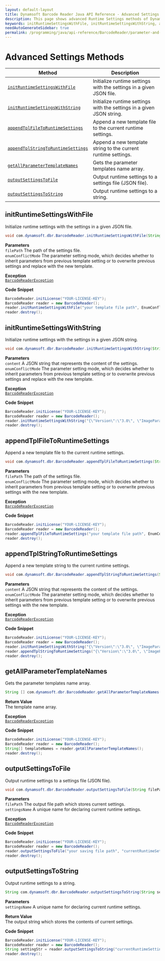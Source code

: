 ```yaml
---
layout: default-layout
title: Dynamsoft Barcode Reader Java API Reference - Advanced Settings Methods
description: This page shows advanced Runtime Settings methods of Dynamsoft Barcode Reader for Java SDK API Reference.
keywords: initRuntimeSettingsWithFile, initRuntimeSettingsWithString, appendTplFileToRuntimeSettings, appendTplStringToRuntimeSettings, getAllParameterTemplateNames, outputSettingsToFile, outputSettingsToString, Advanced Settings Methods, BarcodeReader, api reference, java
needAutoGenerateSidebar: true
permalink: /programming/java/api-reference/BarcodeReader/parameter-and-runtime-settings-advanced.html
---
```


# Advanced Settings Methods

  | Method               | Description |
  |----------------------|-------------|
  | [`initRuntimeSettingsWithFile`](#initruntimesettingswithfile)  | Initialize runtime settings with the settings in a given JSON file. |
  | [`initRuntimeSettingsWithString`](#initruntimesettingswithstring) | Initialize runtime settings with the settings in a given JSON string. |
  | [`appendTplFileToRuntimeSettings`](#appendtplfiletoruntimesettings) | Append a new template file to the current runtime settings. |
  | [`appendTplStringToRuntimeSettings`](#appendtplstringtoruntimesettings) | Append a new template string to the current runtime settings. |
  | [`getAllParameterTemplateNames`](#getallparametertemplatenames) | Gets the parameter templates name array. |
  | [`outputSettingsToFile`](#outputsettingstofile) | Output runtime settings to a settings file (JSON file). |
  | [`outputSettingsToString`](#outputsettingstostring) | Output runtime settings to a string. |







## initRuntimeSettingsWithFile

Initialize runtime settings with the settings in a given JSON file.

```java
void com.dynamsoft.dbr.BarcodeReader.initRuntimeSettingsWithFile(String filePath, int enumConflictMode) throws BarcodeReaderException
```   

**Parameters**  
`filePath` The path of the settings file.  
`enumConflictMode` The parameter setting mode, which decides whether to inherit parameters from previous template setting or to overwrite previous settings and replace with the new template. 

**Exception**  
[`BarcodeReaderException`](../class/BarcodeReaderException.md)

**Code Snippet**  
```java
BarcodeReader.initLicense("YOUR-LICENSE-KEY");
BarcodeReader reader = new BarcodeReader();
reader.initRuntimeSettingsWithFile("your template file path", EnumConflictMode.CM_OVERWRITE);
reader.destroy();
```

 





## initRuntimeSettingsWithString

Initialize runtime settings with the settings in a given JSON string.


```java
void com.dynamsoft.dbr.BarcodeReader.initRuntimeSettingsWithString(String content, int enumConflictMode)throws BarcodeReaderException
```   
   
**Parameters**  
`content` A JSON string that represents the content of the settings.   
`enumConflictMode` The parameter setting mode, which decides whether to inherit parameters from previous template setting or to overwrite previous settings and replace with the new template. 

**Exception**  
[`BarcodeReaderException`](../class/BarcodeReaderException.md)

**Code Snippet**  
```java
BarcodeReader.initLicense("YOUR-LICENSE-KEY");
BarcodeReader reader = new BarcodeReader();
reader.initRuntimeSettingsWithString("{\"Version\":\"3.0\", \"ImageParameter\":{\"Name\":\"IP1\", \"BarcodeFormatIds\":[\"BF_QR_CODE\"], \"ExpectedBarcodesCount\":10}}", EnumConflictMode.CM_OVERWRITE);
reader.destroy();
```

 





## appendTplFileToRuntimeSettings

Append a new template file to the current runtime settings.

```java
void com.dynamsoft.dbr.BarcodeReader.appendTplFileToRuntimeSettings(String filePath, int enumConflictMode) throws BarcodeReaderException
```   
   
**Parameters**  
`filePath` The path of the settings file.  
`enumConflictMode` The parameter setting mode, which decides whether to inherit parameters from previous template setting or to overwrite previous settings with the new template. 

**Exception**  
[`BarcodeReaderException`](../class/BarcodeReaderException.md)

**Code Snippet**  
```java
BarcodeReader.initLicense("YOUR-LICENSE-KEY");
BarcodeReader reader = new BarcodeReader();
reader.appendTplFileToRuntimeSettings("your template file path", EnumConflictMode.CM_IGNORE);
reader.destroy();
```

 





## appendTplStringToRuntimeSettings

Append a new template string to the current runtime settings.

```java
void com.dynamsoft.dbr.BarcodeReader.appendTplStringToRuntimeSettings(String content, int enumConflictMode)	throws BarcodeReaderException	
```   

   
**Parameters**  
`content` A JSON string that represents the content of the settings.  
`enumConflictMode` The parameter setting mode, which decides whether to inherit parameters from previous template setting or to overwrite previous settings with the new template.  

**Exception**  
[`BarcodeReaderException`](../class/BarcodeReaderException.md)

**Code Snippet**  
```java
BarcodeReader.initLicense("YOUR-LICENSE-KEY");
BarcodeReader reader = new BarcodeReader();
reader.initRuntimeSettingsWithString("{\"Version\":\"3.0\", \"ImageParameter\":{\"Name\":\"IP1\", \"BarcodeFormatIds\":[\"BF_QR_CODE\"], \"ExpectedBarcodesCount\":10}}", EnumConflictMode.CM_OVERWRITE);
reader.appendTplStringToRuntimeSettings("{\"Version\":\"3.0\", \"ImageParameter\":{\"Name\":\"IP2\", \"BarcodeFormatIds\":[\"BF_OneD\"], \"ExpectedBarcodesCount\":20}}", EnumConflictMode.CM_IGNORE);
reader.destroy();
```

 





## getAllParameterTemplateNames
Gets the parameter templates name array.

```java
String [] com.dynamsoft.dbr.BarcodeReader.getAllParameterTemplateNames()		
```   

**Return Value**  
The template name array.

**Exception**  
[`BarcodeReaderException`](../class/BarcodeReaderException.md)

**Code Snippet**  
```java
BarcodeReader.initLicense("YOUR-LICENSE-KEY");
BarcodeReader reader = new BarcodeReader();
String[] templateNames = reader.getAllParameterTemplateNames();
reader.destroy();
```







## outputSettingsToFile
Output runtime settings to a settings file (JSON file).

```java
void com.dynamsoft.dbr.BarcodeReader.outputSettingsToFile(String filePath, String settingsName) throws BarcodeReaderException
```   
   
**Parameters**  
`filePath` The output file path which stores current settings.  
`settingsName` A unique name for declaring current runtime settings.


**Exception**  
[`BarcodeReaderException`](../class/BarcodeReaderException.md)

**Code Snippet**  
```java
BarcodeReader.initLicense("YOUR-LICENSE-KEY");
BarcodeReader reader = new BarcodeReader();
reader.outputSettingsToFile("your saving file path", "currentRuntimeSettings");
reader.destroy();
```

 





## outputSettingsToString
Output runtime settings to a string.

```java
String com.dynamsoft.dbr.BarcodeReader.outputSettingsToString(String settingsName) throws BarcodeReaderException
```   
   
**Parameters**   
`settingsName` A unique name for declaring current runtime settings.  

**Return Value**  
The output string which stores the contents of current settings.

**Code Snippet**  
```java
BarcodeReader.initLicense("YOUR-LICENSE-KEY");
BarcodeReader reader = new BarcodeReader();
String settingStr = reader.outputSettingsToString("currentRuntimeSettings");
reader.destroy();
```





